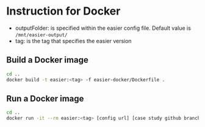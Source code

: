 # Instruction for Docker

 - outputFolder: is specified within the easier config file. Default value is `/mnt/easier-output/`
 - tag: is the tag that specifies the easier version

## Build a Docker image

```bash
cd ..
docker build -t easier:<tag> -f easier-docker/Dockerfile .
```
## Run a Docker image

```bash
cd ..
docker run -it --rm easier:<tag> [config url] [case study github branch]
```
